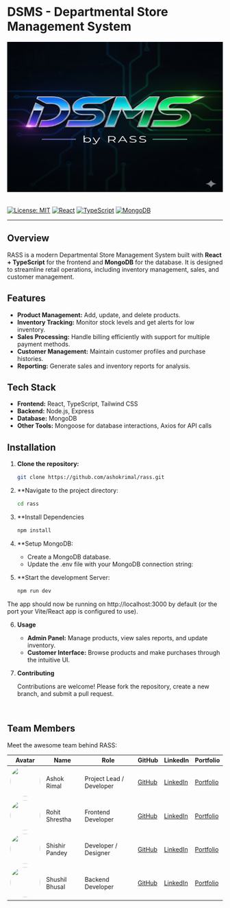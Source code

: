 # DSMS - Departmental Store Management System
<a href="https://dsmsbyrass.vercel.app/" target="_blank" rel="noreferrer">
  <div style="width: 100%; height: 100%; object-fit:cover;">
    <img 
      src="dsms.png" 
      alt="Banner" 
      style="width: 100%; height: 350px; overflow: hidden;"
    >
  </div>
</a>
<br>
    

[![License: MIT](https://img.shields.io/badge/License-MIT-yellow.svg)](https://opensource.org/licenses/MIT)
[![React](https://img.shields.io/badge/React-18.2.0-blue)](https://reactjs.org/)
[![TypeScript](https://img.shields.io/badge/TypeScript-5.2.2-blue)](https://www.typescriptlang.org/)
[![MongoDB](https://img.shields.io/badge/MongoDB-6.0.7-green)](https://www.mongodb.com/)

---

## Overview
RASS is a modern Departmental Store Management System built with **React + TypeScript** for the frontend and **MongoDB** for the database. It is designed to streamline retail operations, including inventory management, sales, and customer management.

## Features
- **Product Management:** Add, update, and delete products.
- **Inventory Tracking:** Monitor stock levels and get alerts for low inventory.
- **Sales Processing:** Handle billing efficiently with support for multiple payment methods.
- **Customer Management:** Maintain customer profiles and purchase histories.
- **Reporting:** Generate sales and inventory reports for analysis.

## Tech Stack
- **Frontend:** React, TypeScript, Tailwind CSS 
- **Backend:** Node.js, Express
- **Database:** MongoDB
- **Other Tools:** Mongoose for database interactions, Axios for API calls





## Installation

1. **Clone the repository:**
   ```bash
   git clone https://github.com/ashokrimal/rass.git


2. **Navigate to the project directory:
   ```bash
   cd rass

3. **Install Dependencies
    ```bash
    npm install

4. **Setup MongoDB:
	-	Create a MongoDB database.
	- Update the .env file with your MongoDB connection string:

5. **Start the development Server:
   ```bash
   npm run dev
The app should now be running on http://localhost:3000 by default (or the port your Vite/React app is configured to use).

6. **Usage**
	-	**Admin Panel:** Manage products, view sales reports, and update inventory.
	-	**Customer Interface:** Browse products and make purchases through the intuitive UI.

7. **Contributing**
   
    Contributions are welcome! Please fork the repository, create a new branch, and submit a pull request.


<br>





## Team Members

Meet the awesome team behind RASS:

| Avatar | Name           | Role                     | GitHub | LinkedIn | Portfolio |
|--------|----------------|--------------------------|--------|----------|-----------|
| <img src="https://avatars.githubusercontent.com/ashokrimal" width="70" height="70" style="border-radius:50%;"> | Ashok Rimal    | Project Lead / Developer | [GitHub](https://github.com/ashokrimal) | [LinkedIn](https://www.linkedin.com/in/ashokrimal) | [Portfolio](https://ashokrimal.com.np) |
| <img src="https://avatars.githubusercontent.com/username4" width="70" height="70" style="border-radius:50%;"> | Rohit Shrestha  | Frontend Developer       | [GitHub](https://github.com/username4) | [LinkedIn](https://www.linkedin.com/in/username4) | [Portfolio](https://username4.dev) |
| <img src="https://avatars.githubusercontent.com/username2" width="70" height="70" style="border-radius:50%;"> | Shishir Pandey  | Developer / Designer     | [GitHub](https://github.com/username2) | [LinkedIn](https://www.linkedin.com/in/username2) | [Portfolio](https://username2.dev) |
| <img src="https://avatars.githubusercontent.com/shushilbhusal" width="70" height="70" style="border-radius:50%;"> | Shushil Bhusal  | Backend Developer        | [GitHub](https://github.com/shushilbhusal) | [LinkedIn](https://www.linkedin.com/in/shushilbhusal) | [Portfolio](https://shushilbhusal.com.np) |
   
